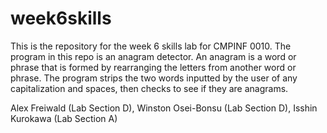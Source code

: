 # week6skills

This is the repository for the week 6 skills lab for CMPINF 0010.
The program in this repo is an anagram detector. An anagram is a word or phrase that is formed by rearranging the letters from another word or phrase.
The program strips the two words inputted by the user of any capitalization and spaces, then checks to see if they are anagrams.

Alex Freiwald (Lab Section D),
Winston Osei-Bonsu (Lab Section D),
Isshin Kurokawa (Lab Section A)
